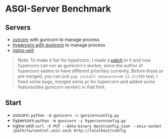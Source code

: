 # ASGI-Server Benchmark

## Servers
- [uvicorn](https://github.com/encode/uvicorn) with gunicorn to manage process
- [hypercorn with gunicorn](https://gitlab.com/synodriver/hypercorn/-/tree/nonecorn) to manage process
- [nginx-unit](https://github.com/nginx/unit)

> Note: To make it fair for hypercorn, I made a [patch](https://gitlab.com/synodriver/hypercorn/-/tree/nonecorn) to it and now hypercorn can run
> as gunicorn's worker, since the author of hypercorn seems to have different priorities currently, 
> Before those pr are merged, you can just
> ```pip install nonecorn==0.11.2rc5```to test, I fixed some bugs, merged some pr for hypercorn and added some features(like gunicorn worker) 
> in that fork.

## Start

- uvicorn: ```python -m gunicorn -c gunicornconfig.py```
- hypercorn ```python -m gunicorn -c hypercornconfig.py```
- nginx-unit ```curl -X PUT --data-binary @unitconfig.json --unix-socket 
       /path/to/control.unit.sock http://localhost/config```